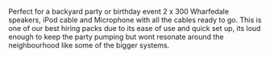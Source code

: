 Perfect for a backyard party  or birthday event  2 x 300 Wharfedale speakers, iPod cable and Microphone  with all the cables ready to go. This is one of our best hiring packs due to its ease of use and quick set up, its loud enough to keep the party pumping but wont resonate around the neighbourhood like some of the bigger systems.
